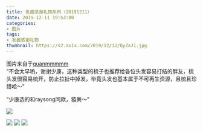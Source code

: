 ```yaml
---
title: 发酱感谢礼物系列（20191211）
date: 2019-12-11 19:53:00
categories:
- 图片
tags:
- 发酱感谢礼物
thumbnail: https://s2.ax1x.com/2019/12/12/QyZaJ1.jpg
---
```


图片来自于<a href="https://weibo.com/p/1005051720171447" target="_blank">quanmmmmm</a><br/> “不会太早哟，谢谢少康，这种类型的梳子也推荐给各位头发容易打结的胖友，梳头发很容易梳开，防止拉扯中掉发，毕竟头发也基本属于不可再生资源，且梳且珍惜哈～”

“少康选的和raysong同款，猿粪～”

![](https://s2.ax1x.com/2019/12/12/QyZaJ1.jpg)

<!--more-->

![](https://s2.ax1x.com/2019/12/12/QyZUiR.jpg)
![](https://s2.ax1x.com/2019/12/12/QyZdRx.jpg)
![](https://s2.ax1x.com/2019/12/12/QyZto9.jpg)
